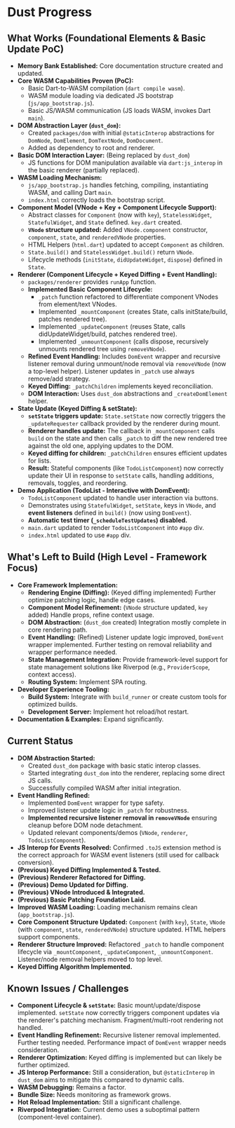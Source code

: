 # Dust Progress

## What Works (Foundational Elements & Basic Update PoC)

- **Memory Bank Established:** Core documentation structure created and updated.
- **Core WASM Capabilities Proven (PoC):**
  - Basic Dart-to-WASM compilation (`dart compile wasm`).
  - WASM module loading via dedicated JS bootstrap (`js/app_bootstrap.js`).
  - Basic JS/WASM communication (JS loads WASM, invokes Dart `main`).
- **DOM Abstraction Layer (`dust_dom`):**
  - Created `packages/dom` with initial `@staticInterop` abstractions for
    `DomNode`, `DomElement`, `DomTextNode`, `DomDocument`.
  - Added as dependency to root and renderer.
- **Basic DOM Interaction Layer:** (Being replaced by `dust_dom`)
  - JS functions for DOM manipulation available via `dart:js_interop` in the
    basic renderer (partially replaced).
- **WASM Loading Mechanism:**
  - `js/app_bootstrap.js` handles fetching, compiling, instantiating WASM, and
    calling Dart `main`.
  - `index.html` correctly loads the bootstrap script.
- **Component Model (VNode + Key + Component Lifecycle Support):**
  - Abstract classes for `Component` (now with `key`), `StatelessWidget`,
    `StatefulWidget`, and `State` defined. `key.dart` created.
  - **`VNode` structure updated:** Added `VNode.component` constructor,
    `component`, `state`, and `renderedVNode` properties.
  - HTML Helpers (`html.dart`) updated to accept `Component` as children.
  - `State.build()` and `StatelessWidget.build()` return `VNode`.
  - Lifecycle methods (`initState`, `didUpdateWidget`, `dispose`) defined in
    `State`.
- **Renderer (Component Lifecycle + Keyed Diffing + Event Handling):**
  - `packages/renderer` provides `runApp` function.
  - **Implemented Basic Component Lifecycle:**
    - `_patch` function refactored to differentiate component VNodes from
      element/text VNodes.
    - Implemented `_mountComponent` (creates State, calls initState/build,
      patches rendered tree).
    - Implemented `_updateComponent` (reuses State, calls didUpdateWidget/build,
      patches rendered tree).
    - Implemented `_unmountComponent` (calls dispose, recursively unmounts
      rendered tree using `removeVNode`).
  - **Refined Event Handling:** Includes `DomEvent` wrapper and recursive
    listener removal during unmount/node removal via `removeVNode` (now a
    top-level helper). Listener updates in `_patch` use always remove/add
    strategy.
  - **Keyed Diffing:** `_patchChildren` implements keyed reconciliation.
  - **DOM Interaction:** Uses `dust_dom` abstractions and `_createDomElement`
    helper.
- **State Update (Keyed Diffing & setState):**
  - **`setState` triggers update:** `State.setState` now correctly triggers the
    `_updateRequester` callback provided by the renderer during mount.
  - **Renderer handles update:** The callback in `_mountComponent` calls `build`
    on the state and then calls `_patch` to diff the new rendered tree against
    the old one, applying updates to the DOM.
  - **Keyed diffing for children:** `_patchChildren` ensures efficient updates
    for lists.
  - **Result:** Stateful components (like `TodoListComponent`) now correctly
    update their UI in response to `setState` calls, handling additions,
    removals, toggles, and reordering.
- **Demo Application (TodoList - Interactive with DomEvent):**
  - `TodoListComponent` updated to handle user interaction via buttons.
  - Demonstrates using `StatefulWidget`, `setState`, keys in `VNode`, and
    **event listeners** defined in `build()` (now using `DomEvent`).
  - **Automatic test timer (`_scheduleTestUpdates`) disabled.**
  - `main.dart` updated to render `TodoListComponent` into `#app` div.
  - `index.html` updated to use `#app` div.

## What's Left to Build (High Level - Framework Focus)

- **Core Framework Implementation:**
  - **Rendering Engine (Diffing):** (Keyed diffing implemented) Further optimize
    patching logic, handle edge cases.
  - **Component Model Refinement:** (`VNode` structure updated, `key` added)
    Handle props, refine context usage.
  - **DOM Abstraction:** (`dust_dom` created) Integration mostly complete in
    core rendering path.
  - **Event Handling:** (Refined) Listener update logic improved, `DomEvent`
    wrapper implemented. Further testing on removal reliability and wrapper
    performance needed.
  - **State Management Integration:** Provide framework-level support for state
    management solutions like Riverpod (e.g., `ProviderScope`, context access).
  - **Routing System:** Implement SPA routing.
- **Developer Experience Tooling:**
  - **Build System:** Integrate with `build_runner` or create custom tools for
    optimized builds.
  - **Development Server:** Implement hot reload/hot restart.
- **Documentation & Examples:** Expand significantly.

## Current Status

- **DOM Abstraction Started:**
  - Created `dust_dom` package with basic static interop classes.
  - Started integrating `dust_dom` into the renderer, replacing some direct JS
    calls.
  - Successfully compiled WASM after initial integration.
- **Event Handling Refined:**
  - Implemented `DomEvent` wrapper for type safety.
  - Improved listener update logic in `_patch` for robustness.
  - **Implemented recursive listener removal in `removeVNode`** ensuring cleanup
    before DOM node detachment.
  - Updated relevant components/demos (`VNode`, `renderer`,
    `TodoListComponent`).
- **JS Interop for Events Resolved:** Confirmed `.toJS` extension method is the
  correct approach for WASM event listeners (still used for callback
  conversion).
- **(Previous) Keyed Diffing Implemented & Tested.**
- **(Previous) Renderer Refactored for Diffing.**
- **(Previous) Demo Updated for Diffing.**
- **(Previous) VNode Introduced & Integrated.**
- **(Previous) Basic Patching Foundation Laid.**
- **Improved WASM Loading:** Loading mechanism remains clean
  (`app_bootstrap.js`).
- **Core Component Structure Updated:** `Component` (with `key`), `State`,
  `VNode` (with `component`, `state`, `renderedVNode`) structure updated. HTML
  helpers support components.
- **Renderer Structure Improved:** Refactored `_patch` to handle component
  lifecycle via `_mountComponent`, `_updateComponent`, `_unmountComponent`.
  Listener/node removal helpers moved to top level.
- **Keyed Diffing Algorithm Implemented.**

## Known Issues / Challenges

- **Component Lifecycle & `setState`:** Basic mount/update/dispose implemented.
  `setState` now correctly triggers component updates via the renderer's
  patching mechanism. Fragment/multi-root rendering not handled.
- **Event Handling Refinement:** Recursive listener removal implemented. Further
  testing needed. Performance impact of `DomEvent` wrapper needs consideration.
- **Renderer Optimization:** Keyed diffing is implemented but can likely be
  further optimized.
- **JS Interop Performance:** Still a consideration, but `@staticInterop` in
  `dust_dom` aims to mitigate this compared to dynamic calls.
- **WASM Debugging:** Remains a factor.
- **Bundle Size:** Needs monitoring as framework grows.
- **Hot Reload Implementation:** Still a significant challenge.
- **Riverpod Integration:** Current demo uses a suboptimal pattern
  (component-level container).
